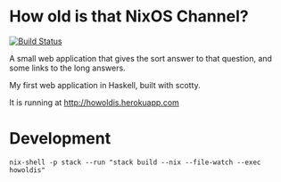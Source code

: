 # How old is that NixOS Channel?
[![Build Status](https://travis-ci.org/madjar/howoldis.svg?branch=master)](https://travis-ci.org/madjar/howoldis)

A small web application that gives the sort answer to that question, and some links to the long answers.

My first web application in Haskell, built with scotty.

It is running at http://howoldis.herokuapp.com

# Development


    nix-shell -p stack --run "stack build --nix --file-watch --exec howoldis"
